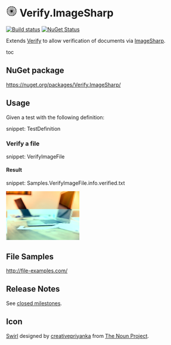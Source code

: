 # <img src="/src/icon.png" height="30px"> Verify.ImageSharp

[![Build status](https://ci.appveyor.com/api/projects/status/o30f8u47l7vv5844?svg=true)](https://ci.appveyor.com/project/SimonCropp/Verify-ImageSharp)
[![NuGet Status](https://img.shields.io/nuget/v/Verify.ImageSharp.svg)](https://www.nuget.org/packages/Verify.ImageSharp/)

Extends [Verify](https://github.com/SimonCropp/Verify) to allow verification of documents via [ImageSharp](https://github.com/SixLabors/ImageSharp).


toc


## NuGet package

https://nuget.org/packages/Verify.ImageSharp/


## Usage

Given a test with the following definition:

snippet: TestDefinition


### Verify a file

snippet: VerifyImageFile


#### Result

snippet: Samples.VerifyImageFile.info.verified.txt

<img src="/src/Tests/Samples.VerifyImageFile.verified.jpg" width="200px">


## File Samples

http://file-examples.com/


## Release Notes

See [closed milestones](../../milestones?state=closed).


## Icon

[Swirl](https://thenounproject.com/term/swirl/1568686/) designed by [creativepriyanka](https://thenounproject.com/creativepriyanka) from [The Noun Project](https://thenounproject.com/creativepriyanka).
